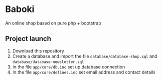 # Baboki

An online shop based on pure php + bootstrap

## Project launch
1. Download this repository
2. Create a database and import the file `database/database-shop.sql` and `database/database-newsletter.sql`
3. In the file `app/core/db.inc` set up database connection
4. In the file `app/core/defines.inc` set email address and contact details
